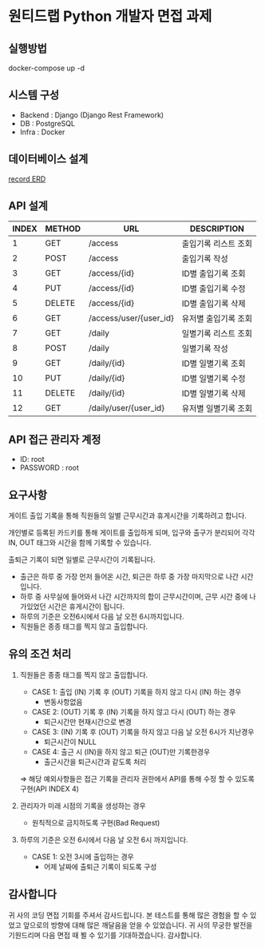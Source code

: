 # 원티드랩 Python 개발자 면접 과제

## 실행방법

docker-compose up -d

## 시스템 구성

- Backend : Django (Django Rest Framework)
- DB : PostgreSQL
- Infra : Docker

## 데이터베이스 설계

[record ERD](https://www.erdcloud.com/d/RACtxBeL3C63ePSM8)

## API 설계

| INDEX | METHOD | URL                    | DESCRIPTION          |
| ----- | ------ | ---------------------- | -------------------- |
| 1     | GET    | /access                | 출입기록 리스트 조회 |
| 2     | POST   | /access                | 출입기록 작성        |
| 3     | GET    | /access/{id}           | ID별 출입기록 조회   |
| 4     | PUT    | /access/{id}           | ID별 출입기록 수정   |
| 5     | DELETE | /access/{id}           | ID별 출입기록 삭제   |
| 6     | GET    | /access/user/{user_id} | 유저별 출입기록 조회 |
| 7     | GET    | /daily                 | 일별기록 리스트 조회 |
| 8     | POST   | /daily                 | 일별기록 작성        |
| 9     | GET    | /daily/{id}            | ID별 일별기록 조회   |
| 10    | PUT    | /daily/{id}            | ID별 일별기록 수정   |
| 11    | DELETE | /daily/{id}            | ID별 일별기록 삭제   |
| 12    | GET    | /daily/user/{user_id}  | 유저별 일별기록 조회 |

## API 접근 관리자 계정

- ID: root
- PASSWORD : root

## 요구사항

게이트 출입 기록을 통해 직원들의 일별 근무시간과 휴게시간을 기록하려고 합니다.

개인별로 등록된 카드키를 통해 게이트를 출입하게 되며, 입구와 출구가 분리되어 각각 IN, OUT 태그와 시간을 함께 기록할 수 있습니다.

출퇴근 기록이 되면 일별로 근무시간이 기록됩니다.

- 출근은 하루 중 가장 먼저 들어온 시간, 퇴근은 하루 중 가장 마지막으로 나간 시간입니다.
- 하루 중 사무실에 들어와서 나간 시간까지의 합이 근무시간이며, 근무 시간 중에 나가있었던 시간은 휴게시간이 됩니다.
- 하루의 기준은 오전6시에서 다음 날 오전 6시까지입니다.
- 직원들은 종종 태그를 찍지 않고 출입합니다.

## 유의 조건 처리

1. 직원들은 종종 태그를 찍지 않고 출입합니다.
    - CASE 1: 출입 (IN) 기록 후 (OUT) 기록을 하지 않고 다시 (IN) 하는 경우
        - 변동사항없음
    - CASE 2: (OUT) 기록 후 (IN) 기록을 하지 않고 다시 (OUT) 하는 경우
        - 퇴근시간만 현재시간으로 변경
    - CASE 3: (IN) 기록 후 (OUT) 기록을 하지 않고 다음 날 오전 6시가 지난경우
        - 퇴근시간이 NULL
    - CASE 4: 출근 시 (IN)을 하지 않고 퇴근 (OUT)만 기록한경우
        - 출근시간을 퇴근시간과 같도록 처리

    ⇒ 해당 예외사항들은 접근 기록을 관리자 권한에서 API를 통해 수정 할 수 있도록 구현(API INDEX 4)

2. 관리자가 미래 시점의 기록을 생성하는 경우
    - 원칙적으로 금지하도록 구현(Bad Request)

3. 하루의 기준은 오전 6시에서 다음 날 오전 6시 까지입니다.
    - CASE 1: 오전 3시에 출입하는 경우
        - 어제 날짜에 출퇴근 기록이 되도록 구성

## 감사합니다

귀 사의 코딩 면접 기회를 주셔서 감사드립니다.
본 테스트를 통해 많은 경험을 할 수 있었고
앞으로의 방향에 대해 많은 깨달음을 얻을 수 있었습니다.
귀 사의 무궁한 발전을 기원드리며 다음 면접 때 뵐 수 있기를 기대하겠습니다.
감사합니다.